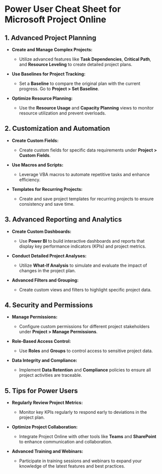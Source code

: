 # Power User Cheat Sheet for Microsoft Project Online



## 1. Advanced Project Planning

- **Create and Manage Complex Projects:**
  - Utilize advanced features like **Task Dependencies**, **Critical Path**, and **Resource Leveling** to create detailed project plans.

- **Use Baselines for Project Tracking:**
  - Set a **Baseline** to compare the original plan with the current progress. Go to **Project > Set Baseline**.

- **Optimize Resource Planning:**
  - Use the **Resource Usage** and **Capacity Planning** views to monitor resource utilization and prevent overloads.

## 2. Customization and Automation

- **Create Custom Fields:**
  - Create custom fields for specific data requirements under **Project > Custom Fields**.

- **Use Macros and Scripts:**
  - Leverage VBA macros to automate repetitive tasks and enhance efficiency.

- **Templates for Recurring Projects:**
  - Create and save project templates for recurring projects to ensure consistency and save time.

## 3. Advanced Reporting and Analytics

- **Create Custom Dashboards:**
  - Use **Power BI** to build interactive dashboards and reports that display key performance indicators (KPIs) and project metrics.

- **Conduct Detailed Project Analyses:**
  - Utilize **What-If Analysis** to simulate and evaluate the impact of changes in the project plan.

- **Advanced Filters and Grouping:**
  - Create custom views and filters to highlight specific project data.

## 4. Security and Permissions

- **Manage Permissions:**
  - Configure custom permissions for different project stakeholders under **Project > Manage Permissions**.

- **Role-Based Access Control:**
  - Use **Roles** and **Groups** to control access to sensitive project data.

- **Data Integrity and Compliance:**
  - Implement **Data Retention** and **Compliance** policies to ensure all project activities are traceable.

## 5. Tips for Power Users

- **Regularly Review Project Metrics:**
  - Monitor key KPIs regularly to respond early to deviations in the project plan.

- **Optimize Project Collaboration:**
  - Integrate Project Online with other tools like **Teams** and **SharePoint** to enhance communication and collaboration.

- **Advanced Training and Webinars:**
  - Participate in training sessions and webinars to expand your knowledge of the latest features and best practices.
